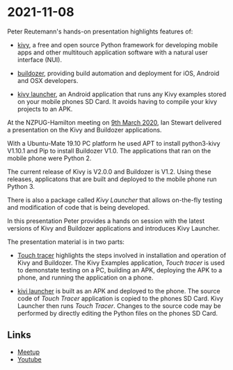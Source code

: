 # 2021-11-08

Peter Reutemann's hands-on presentation highlights features of:

* [kivy](https://kivy.org/), a free and open source Python framework for developing mobile apps and other multitouch application software with a natural user interface (NUI). 

* [buildozer](https://buildozer.io/), providing build automation and deployment for iOS, Android and OSX developers. 

* [kivy launcher](https://github.com/kivy/kivy-launcher), an Android application that runs any Kivy examples stored on your mobile phones SD Card. It avoids having to compile your kivy projects to an APK.


At the NZPUG-Hamilton meeting on [9th March 2020](https://github.com/HamPUG/meetings/tree/master/2020/2020-03-09/ian), Ian Stewart delivered a presentation on the Kivy and Buildozer applications.

With a Ubuntu-Mate 19.10 PC platform he used APT to install python3-kivy V1.10.1 and Pip to install Buildozer V1.0. The applications that ran on the mobile phone were Python 2.


The current release of Kivy is V2.0.0 and Buildozer is V1.2. Using these releases, applicatons that are built and deployed to the mobile phone run Python 3.

There is also a package called *Kivy Launcher* that allows on-the-fly testing and modification of code that is being developed.

In this presentation Peter provides a hands on session with the latest versions of Kivy and Buildozer applications and introduces Kivy Launcher.

The presentation material is in two parts:

* [Touch tracer](touchtracer.md) highlights the steps involved in installation and operation of Kivy and Buildozer. The Kivy Examples application, *Touch tracer* is used to demonstate testing on a PC, building an APK, deploying the APK to a phone, and running the application on a phone.

* [kivi launcher](kivi-launcher.md) is built as an APK and deployed to the phone. The source code of *Touch Tracer* application is copied to the phones SD Card. Kivy Launcher then runs *Touch Tracer*. Changes to the source code may be performed by directly editing the Python files on the phones SD Card.

## Links
* [Meetup](https://www.meetup.com/nzpug-hamilton/events/274860995/)
* [Youtube](https://youtu.be/pPlSjTEGEKU)
